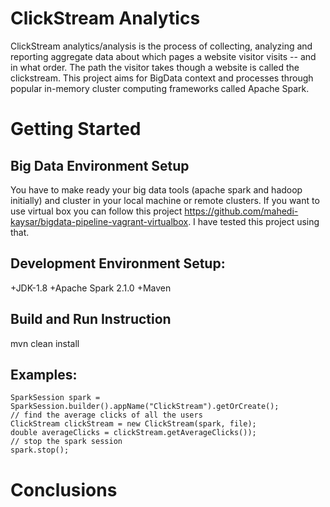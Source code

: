 # ClickStream Analytics
ClickStream analytics/analysis is the process of collecting, analyzing and reporting aggregate data about which pages a website visitor visits -- and in what order. The path the visitor takes though a website is called the clickstream. This project aims for BigData context and processes through popular in-memory cluster computing frameworks called Apache Spark. 

# Getting Started

## Big Data Environment Setup

You have to make ready your big data tools (apache spark and hadoop initially) and cluster in your local machine or remote clusters. If you want to use virtual box you can follow this project https://github.com/mahedi-kaysar/bigdata-pipeline-vagrant-virtualbox. I have tested this project using that.

## Development Environment Setup:
+JDK-1.8
+Apache Spark 2.1.0
+Maven

## Build and Run Instruction
mvn clean install

## Examples:

	SparkSession spark = SparkSession.builder().appName("ClickStream").getOrCreate();
	// find the average clicks of all the users	
	ClickStream clickStream = new ClickStream(spark, file);
	double averageClicks = clickStream.getAverageClicks());
	// stop the spark session
	spark.stop();
	
# Conclusions

